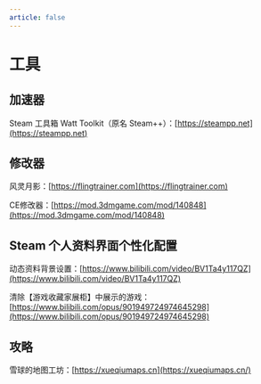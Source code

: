 ```yaml
---
article: false
---
```


# 工具

## 加速器

Steam 工具箱 Watt Toolkit（原名 Steam++）：[https://steampp.net](https://steampp.net)

## 修改器

风灵月影：[https://flingtrainer.com](https://flingtrainer.com)

CE修改器：[https://mod.3dmgame.com/mod/140848](https://mod.3dmgame.com/mod/140848)

## Steam 个人资料界面个性化配置

动态资料背景设置：[https://www.bilibili.com/video/BV1Ta4y117QZ](https://www.bilibili.com/video/BV1Ta4y117QZ)

清除【游戏收藏家展柜】中展示的游戏：[https://www.bilibili.com/opus/901949724974645298](https://www.bilibili.com/opus/901949724974645298)

## 攻略

雪球的地图工坊：[https://xueqiumaps.cn](https://xueqiumaps.cn/)